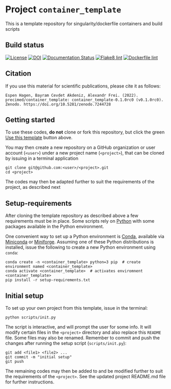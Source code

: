 # Project ``container_template``

This is a template repository for singularity/dockerfile containers and build scripts

## Build status

[![License](http://img.shields.io/:license-GPLv3+-green.svg)](http://www.gnu.org/licenses/gpl-3.0.html)
[![DOI](https://zenodo.org/badge/DOI/10.5281/zenodo.7244728.svg)](https://doi.org/10.5281/zenodo.7244728)
[![Documentation Status](https://readthedocs.org/projects/container-template/badge/?version=latest)](https://container-template.readthedocs.io/en/latest/?badge=latest)
[![Flake8 lint](https://github.com/precimed/container_template/actions/workflows/python.yml/badge.svg)](https://github.com/precimed/container_template/actions/workflows/python.yml)
[![Dockerfile lint](https://github.com/precimed/container_template/actions/workflows/docker.yml/badge.svg)](https://github.com/precimed/container_template/actions/workflows/docker.yml)

## Citation

If you use this material for scientific publications, please cite it as follows:

    Espen Hagen, Bayram Cevdet Akdeniz, Alexandr Frei. (2022). precimed/container_template: container_template-0.1.0rc0 (v0.1.0rc0). Zenodo. https://doi.org/10.5281/zenodo.7244728

## Getting started

To use these codes, **do not** clone or fork this repository, but click the green
[Use this template](https://github.com/precimed/container_template/generate)
button above.

You may then create a new repository on a GitHub organization or user account (`<user>`) under a new project name (`<project>`),
that can be cloned by issuing in a terminal application

```
git clone git@github.com:<user>/<project>.git
cd <project>
```

The codes may then be adapted further to suit the requirements of the project, as described next

## Setup-requirements

After cloning the template repository as described above a few requirements must be in place.
Some scripts rely on [Python](https://www.python.org) with some packages available in the Python environment.

One convenient way to set up a Python environment is [Conda](https://docs.conda.io/en/latest/), available via [Miniconda](https://docs.conda.io/en/latest/miniconda.html) or [Miniforge](https://github.com/conda-forge/miniforge).
Assuming one of these Python distributions is installed, issue the following to create a new Python environment using `conda`:

```
conda create -n <container_template> python=3 pip  # create environment named <container_template>
conda activate <container_template>  # activates enviromnent <container_template>
pip install -r setup-requirements.txt
```

## Initial setup

To set up your own project from this template, issue in the terminal:

```
python scripts/init.py
```

The script is interactive, and will prompt the user for some info.
It will modify certain files in the `<project>` directory and also replace this `README` file.
Some files may also be renamed.
Remember to commit and push the changes after running the setup script (`scripts/init.py`):

```
git add <file1> <file2> ...
git commit -m "initial setup"
git push
```

The remaining codes may then be added to and be modified further to suit the requirements of the `<project>`.
See the updated project README.md file for further instructions.
